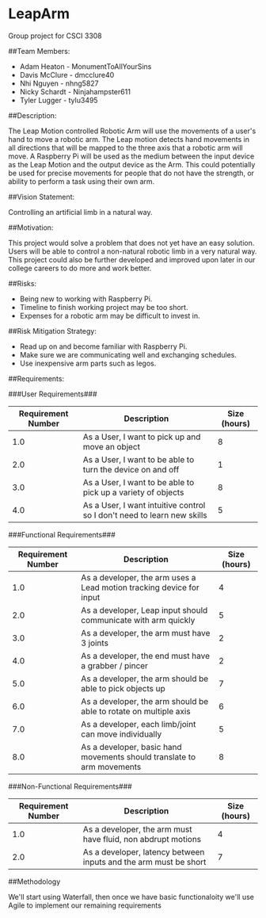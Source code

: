 # LeapArm
Group project for CSCI 3308

##Team Members:
* Adam Heaton - MonumentToAllYourSins
* Davis McClure - dmcclure40
* Nhi Nguyen - nhng5827
* Nicky Schardt - Ninjahampster611
* Tyler Lugger - tylu3495

##Description:

The Leap Motion controlled Robotic Arm will use the movements of a user's hand to move a robotic arm. The Leap motion detects hand movements in all directions that will be mapped to the three axis that a robotic arm will move. A Raspberry Pi will be used as the medium between the input device as the Leap Motion and the output device as the Arm. This could potentially be used for precise movements for people that do not have the strength, or ability to perform a task using their own arm. 

##Vision Statement:

Controlling an artificial limb in a natural way.

##Motivation:

This project would solve a problem that does not yet have an easy solution. Users will be able to control a non-natural robotic limb in a very natural way. This project could also be further developed and improved upon later in our college careers to do more and work better.

##Risks:
* Being new to working with Raspberry Pi.
* Timeline to finish working project may be too short.
* Expenses for a robotic arm may be difficult to invest in.

##Risk Mitigation Strategy:
* Read up on and become familiar with Raspberry Pi.
* Make sure we are communicating well and exchanging schedules.
* Use inexpensive arm parts such as legos.

##Requirements:

###User Requirements###

Requirement Number| Description|Size (hours)
---------|--------|------------
1.0 | As a User, I want to pick up and move an object | 8
2.0 | As a User, I want to be able to turn the device on and off | 1
3.0 | As a User, I want to be able to pick up a variety of objects | 8
4.0 | As a User, I want intuitive control so I don't need to learn new skills | 5

###Functional Requirements###

Requirement Number| Description | Size (hours)
---------|--------|-----------
1.0 | As a developer, the arm uses a Lead motion tracking device for input | 4
2.0 | As a developer, Leap input should communicate with arm quickly | 5
3.0 | As a developer, the arm must have 3 joints | 2
4.0 | As a developer, the end must have a grabber / pincer| 2
5.0 | As a developer, the arm should be able to pick objects up | 7
6.0 | As a developer, the arm should be able to rotate on multiple axis | 6
7.0 | As a developer, each limb/joint can move individually | 5
8.0 | As a developer, basic hand movements should translate to arm movements | 8

###Non-Functional Requirements###

Requirement Number| Description | Size (hours)
---------|--------|---------------
1.0 | As a developer, the arm must have fluid, non abdrupt motions | 4
2.0 | As a developer, latency between inputs and the arm must be short | 7

##Methodology

We'll start using Waterfall, then once we have basic functionaloity we'll use Agile to implement our remaining requirements
